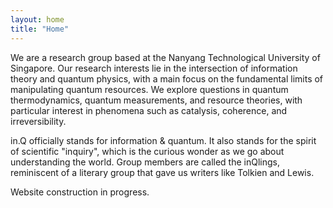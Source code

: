 ```yaml
---
layout: home
title: "Home"
---
```


We are a research group based at the Nanyang Technological University of Singapore. Our research interests lie in the intersection of information theory and quantum physics, with a main focus on the fundamental limits of manipulating quantum resources. We explore questions in quantum thermodynamics, quantum measurements, and resource theories, with particular interest in phenomena such as catalysis, coherence, and irreversibility.

in.Q officially stands for information & quantum.
It also stands for the spirit of scientific "inquiry", which is the curious wonder as we go about understanding the world.
Group members are called the inQlings, reminiscent of a literary group that gave us writers like Tolkien and Lewis. 

Website construction in progress. 
